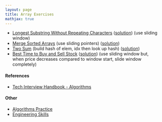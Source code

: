 ```yaml
---
layout: page
title: Array Exercises
mathjax: true
---
```


* [Longest Substring Without Repeating Characters](https://leetcode.com/problems/longest-substring-without-repeating-characters/) ([solution](/engineering_skills/solutions/longest_substring)) (use sliding window)
* [Merge Sorted Arrays](https://leetcode.com/problems/merge-sorted-array/) (use sliding pointers) ([solution](/engineering_skills/solutions/merge_sorted_arrays))
* [Two Sum](https://leetcode.com/problems/two-sum/) (build hash of elem, idx then look up hash) ([solution](/engineering_skills/solutions/two_sum))
* [Best Time to Buy and Sell Stock](https://leetcode.com/problems/best-time-to-buy-and-sell-stock/) ([solution](/engineering_skills/solutions/best_time_to_buy_and_sell_stock)) (use sliding window but, when price decreases compared to window start, slide window completely)

#### References
* [Tech Interview Handbook - Algorithms](https://www.techinterviewhandbook.org/algorithms/study-cheatsheet/)

#### Other
* [Algorithms Practice](algorithms_practice.md)
* [Engineering Skills](../engineering_skills.md)